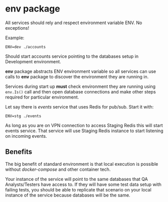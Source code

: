 
# env package

All services should rely and respect environment variable ENV. No exceptions!

Example:

    ENV=dev ./accounts

Should start accounts service pointing to the databases setup in Development environment.

**env** package abstracts ENV environment variable so all services can use calls to **env** package to discover the environment they are running in.

Services during start up **must** check environment they are running using `env.Is()` call and then open database connections and make other steps required for
particular environment.

Let say there is *events* service that uses Redis for pub/sub. Start it with: 

    ENV=stg ./events

As long as you are on VPN connection to access Staging Redis this will start events service. That service will use Staging Redis instance to start listening on incoming events.

## Benefits

The big benefit of standard environment is that local execution is possible without *docker-compose* and other container tech.

Your instance of the service will point to the same databases that QA Analysts/Testers have access to. If they will have some test data setup with failing tests, you should be able to replicate that scenario
on your local instance of the service because databases will be the same.

